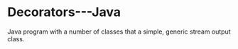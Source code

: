 # Decorators---Java
Java program with a number of classes that a simple, generic stream output class.
